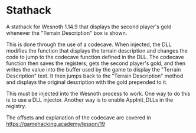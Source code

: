 # Stathack

A stathack for Wesnoth 1.14.9 that displays the second player's gold whenever the "Terrain Description" box is shown.
	
This is done through the use of a codecave. When injected, the DLL modifies the function that displays the terrain description and changes the code to jump to the codecave function defined in the DLL. The codecave function then saves the registers, gets the second player's gold, and then writes the value into the buffer used by the game to display the "Terrain Description" text. It then jumps back to the "Terrain Description" method and displays the original description with the gold prepended to it.
	
This must be injected into the Wesnoth process to work. One way to do this is to use a DLL injector. Another way is to enable AppInit_DLLs in the registry.
	
The offsets and explanation of the codecave are covered in https://gamehacking.academy/lesson/19
